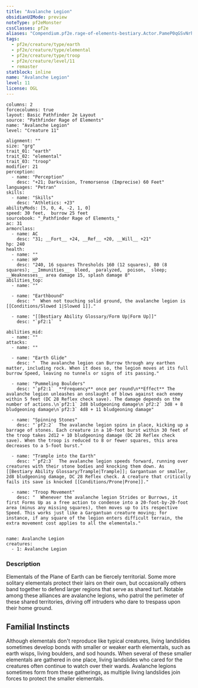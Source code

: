 ```yaml
---
title: "Avalanche Legion"
obsidianUIMode: preview
noteType: pf2eMonster
cssClasses: pf2e
aliases: "Compendium.pf2e.rage-of-elements-bestiary.Actor.PameP0qGSvNrhGeH" 
tags:
  - pf2e/creature/type/earth
  - pf2e/creature/type/elemental
  - pf2e/creature/type/troop
  - pf2e/creature/level/11
  - remaster
statblock: inline
name: "Avalanche Legion"
level: 11
license: OGL
---
```


```statblock
columns: 2
forcecolumns: true
layout: Basic Pathfinder 2e Layout
source: "Pathfinder Rage of Elements"
name: "Avalanche Legion"
level: "Creature 11"

alignment: ""
size: "grg"
trait_01: "earth"
trait_02: "elemental"
trait_03: "troop"
modifier: 21
perception:
  - name: "Perception"
    desc: "+21; Darkvision, Tremorsense (Imprecise) 60 Feet"
languages: "Petran"
skills:
  - name: "Skills"
    desc: "Athletics: +23"
abilityMods: [5, 0, 4, -2, 1, 0]
speed: 30 feet,  burrow 25 feet
sourcebook: "_Pathfinder Rage of Elements_"
ac: 31
armorclass:
  - name: AC
    desc: "31; __Fort__ +24, __Ref__ +20, __Will__ +21"
hp: 240
health:
  - name: ""
  - name: HP
    desc: "240, 16 squares Thresholds 160 (12 squares), 80 (8 squares); __Immunities__  bleed,  paralyzed,  poison,  sleep; __Weaknesses__ area damage 15, splash damage 8"
abilities_top:
  - name: ""

  - name: "Earthbound"
    desc: "  When not touching solid ground, the avalanche legion is [[Conditions/Slowed 1|Slowed 1]]."

  - name: "[[Bestiary Ability Glossary/Form Up|Form Up]]"
    desc: "`pf2:1`  "

abilities_mid:
  - name: ""
attacks:
  - name: ""

  - name: "Earth Glide"
    desc: "  The avalanche legion can Burrow through any earthen matter, including rock. When it does so, the legion moves at its full burrow Speed, leaving no tunnels or signs of its passing."

  - name: "Pummeling Boulders"
    desc: "`pf2:1`  **Frequency** once per round\n**Effect** The avalanche legion unleashes an onslaught of blows against each enemy within 5 feet (DC 28 Reflex check save). The damage depends on the number of actions.\n`pf2:1` 2d8 bludgeoning damage\n`pf2:2` 3d8 + 8 bludgeoning damage\n`pf2:3` 4d8 + 11 bludgeoning damage"

  - name: "Spinning Stones"
    desc: "`pf2:2`  The avalanche legion spins in place, kicking up a barrage of stones. Each creature in a 10-foot burst within 30 feet of the troop takes 2d12 + 10 bludgeoning damage (DC 28 Reflex check save). When the troop is reduced to 8 or fewer squares, this area decreases to a 5-foot burst."

  - name: "Trample into the Earth"
    desc: "`pf2:3`  The avalanche legion speeds forward, running over creatures with their stone bodies and knocking them down. As [[Bestiary Ability Glossary/Trample|Trample]]; Gargantuan or smaller, 2d8 bludgeoning damage, DC 28 Reflex check. A creature that critically fails its save is knocked [[Conditions/Prone|Prone]]."

  - name: "Troop Movement"
    desc: "  Whenever the avalanche legion Strides or Burrows, it first Forms Up as a free action to condense into a 20-foot-by-20-foot area (minus any missing squares), then moves up to its respective Speed. This works just like a Gargantuan creature moving; for instance, if any square of the legion enters difficult terrain, the extra movement cost applies to all the elementals."
 
```

```encounter-table
name: Avalanche Legion
creatures:
  - 1: Avalanche Legion
```


### Description
Elementals of the Plane of Earth can be fiercely territorial. Some more solitary elementals protect their lairs on their own, but occasionally others band together to defend larger regions that serve as shared turf. Notable among these alliances are avalanche legions, who patrol the perimeter of these shared territories, driving off intruders who dare to trespass upon their home ground.

## Familial Instincts

Although elementals don't reproduce like typical creatures, living landslides sometimes develop bonds with smaller or weaker earth elementals, such as earth wisps, living boulders, and sod hounds. When several of these smaller elementals are gathered in one place, living landslides who cared for the creatures often continue to watch over their wards. Avalanche legions sometimes form from these gatherings, as multiple living landslides join forces to protect the smaller elementals.
